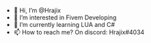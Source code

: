 - 👋 Hi, I’m @Hrajix
- 👀 I’m interested in Fivem Developing
- 🌱 I’m currently learning LUA and C#
- 📫 How to reach me? On discord: Hrajix#4034

<!---
Hrajix/Hrajix is a ✨ special ✨ repository because its `README.md` (this file) appears on your GitHub profile.
You can click the Preview link to take a look at your changes.
--->

